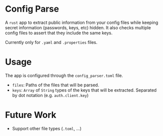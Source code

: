 # Config Parse
A `rust` app to extract public information from your config files while keeping secret information
(passwords, keys, etc) hidden. It also checks multiple config files to assert that they include the same keys.

Currently only for `.yaml` and `.properties` files.

# Usage
The app is configured through the `config_parser.toml` file.
- `files`: Paths of the files that will be parsed.
- `keys`: `Array` of `String` types of the keys that will be extracted. Separated by dot notation (e.g.
  `auth.client.key`)

# Future Work
- Support other file types (`.toml`, ...)
